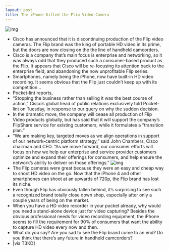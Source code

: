 ```yaml
---
layout: post
title: The iPhone Killed the Flip Video Camera
---
```

![img](http://media.idownloadblog.com/wp-content/uploads/2011/04/flip-mino-e1302623388985.jpeg)
* Cisco has announced that it is discontinuing production of the Flip video cameras. The Flip brand was the king of portable HD video in its prime, but the doors are now closing on the the line of handheld camcorders.
* Cisco is a company that’s main focus is enterprise and networking, so it was always odd that they produced such a consumer-based product as the Flip. It appears that Cisco will be re-focusing its attention back to the enterprise field, and abandoning the now unprofitable Flip series.
* Smartphones, namely being the iPhone, now have built-in HD video recording. It seems obvious that the Flip just couldn’t keep up with its competition…
* Pocket-lint reports,
* “Stopping the business rather than selling it was the best course of action,” Cisco’s global head of public relations exclusively told Pocket-lint on Tuesday, in response to our query on why the sudden decision.
* In the dramatic move, the company will cease all production of Flip Video products globally, but has said that it will support the company’s FlipShare service for existing customers, while it formulates a “transition plan.”
* “We are making key, targeted moves as we align operations in support of our network-centric platform strategy,” said John Chambers, Cisco chairman and CEO. “As we move forward, our consumer efforts will focus on how we help our enterprise and service provider customers optimize and expand their offerings for consumers, and help ensure the network’s ability to deliver on those offerings.”
![img](http://media.idownloadblog.com/wp-content/uploads/2011/04/Apple-Flip-Nano-e1302625905424.jpeg)
* The Flip cameras were great because they were an easy and cheap way to shoot HD video on the go. Now that the iPhone 4 and other smartphones can shoot at an upwards of 720p, the Flip brand has lost its niche.
* Even though Flip has obviously fallen behind, it’s surprising to see such a recognized brand totally close down shop, especially after only a couple years of being on the market.
* When you have a HD video recorder in your pocket already, why would you need a stand-alone device just for video capturing? Besides the obvious professional needs for video recording equipment, the iPhone seems to fill the requirement for 90% of consumers that want the ability to capture HD video every now and then.
* What do you say? Are you sad to see the Flip brand come to an end? Do you think that there’s any future in handheld camcorders?
* [via T3KD]


